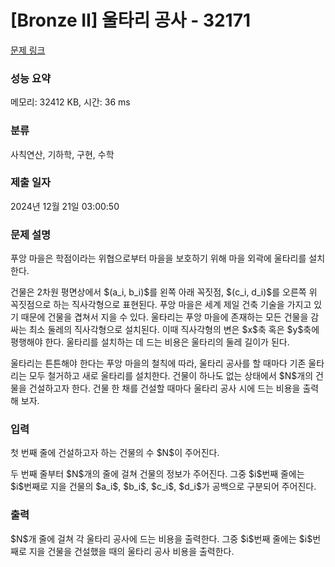 # [Bronze II] 울타리 공사 - 32171 

[문제 링크](https://www.acmicpc.net/problem/32171) 

### 성능 요약

메모리: 32412 KB, 시간: 36 ms

### 분류

사칙연산, 기하학, 구현, 수학

### 제출 일자

2024년 12월 21일 03:00:50

### 문제 설명

<p>푸앙 마을은 학점이라는 위협으로부터 마을을 보호하기 위해 마을 외곽에 울타리를 설치한다.</p>

<p>건물은 2차원 평면상에서 $(a_i, b_i)$를 왼쪽 아래 꼭짓점, $(c_i, d_i)$를 오른쪽 위 꼭짓점으로 하는 직사각형으로 표현된다. 푸앙 마을은 세계 제일 건축 기술을 가지고 있기 때문에 건물을 겹쳐서 지을 수 있다. 울타리는 푸앙 마을에 존재하는 모든 건물을 감싸는 최소 둘레의 직사각형으로 설치된다. 이때 직사각형의 변은 $x$축 혹은 $y$축에 평행해야 한다. 울타리를 설치하는 데 드는 비용은 울타리의 둘레 길이가 된다.</p>

<p>울타리는 튼튼해야 한다는 푸앙 마을의 철칙에 따라, 울타리 공사를 할 때마다 기존 울타리는 모두 철거하고 새로 울타리를 설치한다. 건물이 하나도 없는 상태에서 $N$개의 건물을 건설하고자 한다. 건물 한 채를 건설할 때마다 울타리 공사 시에 드는 비용을 출력해 보자.</p>

### 입력 

 <p>첫 번째 줄에 건설하고자 하는 건물의 수 $N$이 주어진다.</p>

<p>두 번째 줄부터 $N$개의 줄에 걸쳐 건물의 정보가 주어진다. 그중 $i$번째 줄에는 $i$번째로 지을 건물의 $a_i$, $b_i$, $c_i$, $d_i$가 공백으로 구분되어 주어진다.</p>

### 출력 

 <p>$N$개 줄에 걸쳐 각 울타리 공사에 드는 비용을 출력한다. 그중 $i$번째 줄에는 $i$번째로 지을 건물을 건설했을 때의 울타리 공사 비용을 출력한다.</p>

